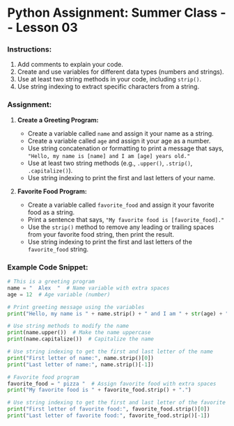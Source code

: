 # Python Assignment: Summer Class -- Lesson 03

### Instructions:
1. Add comments to explain your code.
2. Create and use variables for different data types (numbers and strings).
3. Use at least two string methods in your code, including `strip()`.
4. Use string indexing to extract specific characters from a string.

### Assignment:

1. **Create a Greeting Program:**
   - Create a variable called `name` and assign it your name as a string.
   - Create a variable called `age` and assign it your age as a number.
   - Use string concatenation or formatting to print a message that says, `"Hello, my name is [name] and I am [age] years old."`
   - Use at least two string methods (e.g., `.upper()`, `.strip()`, `.capitalize()`).
   - Use string indexing to print the first and last letters of your name.

2. **Favorite Food Program:**
   - Create a variable called `favorite_food` and assign it your favorite food as a string.
   - Print a sentence that says, `"My favorite food is [favorite_food]."`
   - Use the `strip()` method to remove any leading or trailing spaces from your favorite food string, then print the result.
   - Use string indexing to print the first and last letters of the `favorite_food` string.

### Example Code Snippet:

```python
# This is a greeting program
name = "  Alex  "  # Name variable with extra spaces
age = 12  # Age variable (number)

# Print greeting message using the variables
print("Hello, my name is " + name.strip() + " and I am " + str(age) + " years old.")  # Using strip to remove extra spaces

# Use string methods to modify the name
print(name.upper())  # Make the name uppercase
print(name.capitalize())  # Capitalize the name

# Use string indexing to get the first and last letter of the name
print("First letter of name:", name.strip()[0])
print("Last letter of name:", name.strip()[-1])

# Favorite food program
favorite_food = " pizza "  # Assign favorite food with extra spaces
print("My favorite food is " + favorite_food.strip() + ".")

# Use string indexing to get the first and last letter of the favorite food
print("First letter of favorite food:", favorite_food.strip()[0])
print("Last letter of favorite food:", favorite_food.strip()[-1])
